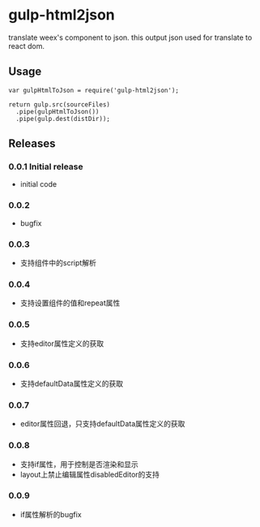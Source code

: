 # gulp-html2json

translate weex's component to json. this output json used for translate to react dom.

## Usage
    var gulpHtmlToJson = require('gulp-html2json');

    return gulp.src(sourceFiles)
      .pipe(gulpHtmlToJson())
      .pipe(gulp.dest(distDir));


## Releases

### 0.0.1 Initial release
* initial code

### 0.0.2
* bugfix

### 0.0.3
* 支持组件中的script解析

### 0.0.4
* 支持设置组件的值和repeat属性

### 0.0.5
* 支持editor属性定义的获取

### 0.0.6
* 支持defaultData属性定义的获取

### 0.0.7
* editor属性回退，只支持defaultData属性定义的获取

### 0.0.8
* 支持if属性，用于控制是否渲染和显示
* layout上禁止编辑属性disabledEditor的支持

### 0.0.9
* if属性解析的bugfix
